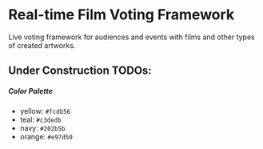 # Real-time Film Voting Framework

Live voting framework for audiences and events with films and other
types of created artworks.

## Under Construction TODOs:


##### Color Palette

 - yellow: `#fcdb56`
 - teal:   `#c3dedb`
 - navy:   `#202b5b`
 - orange: `#e97d50`
